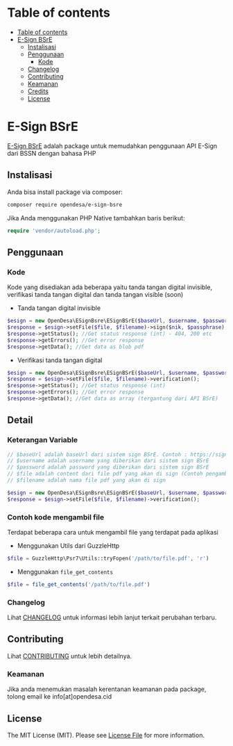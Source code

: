 Table of contents
=================
<!--ts-->
   * [Table of contents](#table-of-contents)
   * [E-Sign BSrE](#e-sign-bsre)
      * [Instalisasi](#instalisasi)
      * [Penggunaan](#penggunaan)
        * [Kode](#kode)
      * [Changelog](#changelog)
      * [Contributing](#contributing)
      * [Keamanan](#keamanan)
      * [Credits](#credits)
      * [License](#license)
<!--te-->

# E-Sign BSrE

[E-Sign BSrE](https://bsre.bssn.go.id/) adalah package untuk memudahkan penggunaan API E-Sign dari BSSN dengan bahasa PHP

## Instalisasi

Anda bisa install package via composer:

```bash
composer require opendesa/e-sign-bsre
```
Jika Anda menggunakan PHP Native tambahkan baris berikut:
```php
require 'vendor/autoload.php';
```

## Penggunaan

### Kode
Kode yang disediakan ada beberapa yaitu tanda tangan digital invisible, verifikasi tanda tangan digital dan tanda tangan visible (soon)

- Tanda tangan digital invisible 
```php
$esign = new OpenDesa\ESignBsre\ESignBSrE($baseUrl, $username, $password);
$response = $esign->setFile($file, $filename)->sign($nik, $passphrase);
$response->getStatus(); //Get status response (int) - 404, 200 etc
$response->getErrors(); //Get error response
$response->getData(); //Get data as blob pdf
```

- Verifikasi tanda tangan digital  
```php
$esign = new OpenDesa\ESignBsre\ESignBSrE($baseUrl, $username, $password);
$response = $esign->setFile($file, $filename)->verification();
$response->getStatus(); //Get status response (int)
$response->getErrors(); //Get error response
$response->getData(); //Get data as array (tergantung dari API BSrE)
```

## Detail
### Keterangan Variable 
```php
// $baseUrl adalah baseUrl dari sistem sign BSrE. Contoh : https://sign.domain.com/
// $username adalah username yang diberikan dari sistem sign BSrE
// $password adalah password yang diberikan dari sistem sign BSrE
// $file adalah content dari file pdf yang akan di sign (Contoh pengambilan file dapat dilihat dibawah)
// $filename adalah nama file pdf yang akan di sign

$esign = new OpenDesa\ESignBsre\ESignBSrE($baseUrl, $username, $password);
$response = $esign->setFile($file, $filename)->verification();
```


### Contoh kode mengambil file
Terdapat beberapa cara untuk mengambil file yang terdapat pada aplikasi

- Menggunakan Utils dari GuzzleHttp
```php
$file = GuzzleHttp\Psr7\Utils::tryFopen('/path/to/file.pdf', 'r')
```

- Menggunakan `file_get_contents`
```php
$file = file_get_contents('/path/to/file.pdf')
```


### Changelog

Lihat [CHANGELOG](CHANGELOG.md) untuk informasi lebih lanjut terkait perubahan terbaru.


## Contributing


Lihat [CONTRIBUTING](CONTRIBUTING.md) untuk lebih detailnya.


### Keamanan

Jika anda menemukan masalah kerentanan keamanan pada package, tolong email ke info[at]opendesa.cid


## License

The MIT License (MIT). Please see [License File](LICENSE.md) for more information.

